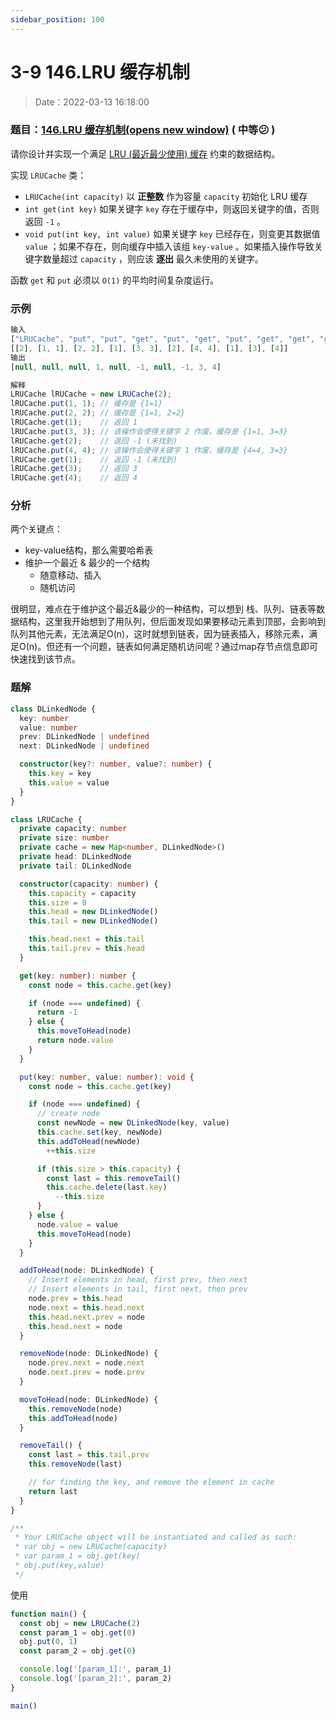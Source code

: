 ```yaml
---
sidebar_position: 100
---
```


# 3-9 146.LRU 缓存机制

> Date：2022-03-13 16:18:00

### 题目：[146.LRU 缓存机制(opens new window)](https://leetcode-cn.com/problems/lru-cache/) ( 中等:confused: )

请你设计并实现一个满足 [LRU (最近最少使用) 缓存](https://baike.baidu.com/item/LRU) 约束的数据结构。

实现 `LRUCache` 类：

- `LRUCache(int capacity)` 以 **正整数** 作为容量 `capacity` 初始化 LRU 缓存
- `int get(int key)` 如果关键字 `key` 存在于缓存中，则返回关键字的值，否则返回 `-1` 。
- `void put(int key, int value)` 如果关键字 `key` 已经存在，则变更其数据值 `value` ；如果不存在，则向缓存中插入该组 `key-value` 。如果插入操作导致关键字数量超过 `capacity` ，则应该 **逐出** 最久未使用的关键字。

函数 `get` 和 `put` 必须以 `O(1)` 的平均时间复杂度运行。

### 示例

```ts
输入
["LRUCache", "put", "put", "get", "put", "get", "put", "get", "get", "get"]
[[2], [1, 1], [2, 2], [1], [3, 3], [2], [4, 4], [1], [3], [4]]
输出
[null, null, null, 1, null, -1, null, -1, 3, 4]

解释
LRUCache lRUCache = new LRUCache(2);
lRUCache.put(1, 1); // 缓存是 {1=1}
lRUCache.put(2, 2); // 缓存是 {1=1, 2=2}
lRUCache.get(1);    // 返回 1
lRUCache.put(3, 3); // 该操作会使得关键字 2 作废，缓存是 {1=1, 3=3}
lRUCache.get(2);    // 返回 -1 (未找到)
lRUCache.put(4, 4); // 该操作会使得关键字 1 作废，缓存是 {4=4, 3=3}
lRUCache.get(1);    // 返回 -1 (未找到)
lRUCache.get(3);    // 返回 3
lRUCache.get(4);    // 返回 4
```

### 分析

两个关键点：

- key-value结构，那么需要哈希表
- 维护一个最近 & 最少的一个结构
  - 随意移动、插入
  - 随机访问

很明显，难点在于维护这个最近&最少的一种结构，可以想到 栈、队列、链表等数据结构，这里我开始想到了用队列，但后面发现如果要移动元素到顶部，会影响到队列其他元素，无法满足O(n)，这时就想到链表，因为链表插入，移除元素，满足O(n)。但还有一个问题，链表如何满足随机访问呢？通过map存节点信息即可快速找到该节点。

### 题解

```ts
class DLinkedNode {
  key: number
  value: number
  prev: DLinkedNode | undefined
  next: DLinkedNode | undefined

  constructor(key?: number, value?: number) {
    this.key = key
    this.value = value
  }
}

class LRUCache {
  private capacity: number
  private size: number
  private cache = new Map<number, DLinkedNode>()
  private head: DLinkedNode
  private tail: DLinkedNode

  constructor(capacity: number) {
    this.capacity = capacity
    this.size = 0
    this.head = new DLinkedNode()
    this.tail = new DLinkedNode()

    this.head.next = this.tail
    this.tail.prev = this.head
  }

  get(key: number): number {
    const node = this.cache.get(key)

    if (node === undefined) {
      return -1
    } else {
      this.moveToHead(node)
      return node.value
    }
  }

  put(key: number, value: number): void {
    const node = this.cache.get(key)

    if (node === undefined) {
      // create node
      const newNode = new DLinkedNode(key, value)
      this.cache.set(key, newNode)
      this.addToHead(newNode)
        ++this.size

      if (this.size > this.capacity) {
        const last = this.removeTail()
        this.cache.delete(last.key)
          --this.size
      }
    } else {
      node.value = value
      this.moveToHead(node)
    }
  }

  addToHead(node: DLinkedNode) {
    // Insert elements in head, first prev, then next
    // Insert elements in tail, first next, then prev
    node.prev = this.head
    node.next = this.head.next
    this.head.next.prev = node
    this.head.next = node
  }

  removeNode(node: DLinkedNode) {
    node.prev.next = node.next
    node.next.prev = node.prev
  }

  moveToHead(node: DLinkedNode) {
    this.removeNode(node)
    this.addToHead(node)
  }

  removeTail() {
    const last = this.tail.prev
    this.removeNode(last)

    // for finding the key, and remove the element in cache
    return last
  }
}

/**
 * Your LRUCache object will be instantiated and called as such:
 * var obj = new LRUCache(capacity)
 * var param_1 = obj.get(key)
 * obj.put(key,value)
 */
```

使用

```ts
function main() {
  const obj = new LRUCache(2)
  const param_1 = obj.get(0)
  obj.put(0, 1)
  const param_2 = obj.get(0)

  console.log('[param_1]:', param_1)
  console.log('[param_2]:', param_2)
}

main()
```

